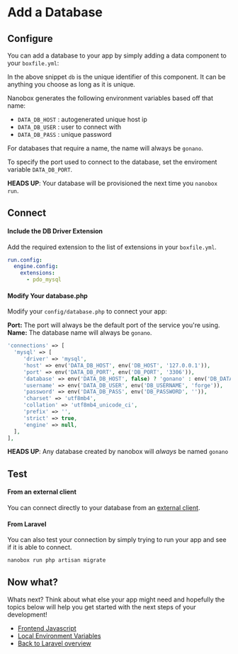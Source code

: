 # Add a Database

## Configure
You can add a database to your app by simply adding a data component to your `boxfile.yml`:

<div class="meta" data-class="snippet" data-optional-components="mysql,postgres" ></div>

In the above snippet `db` is the unique identifier of this component. It can be anything you choose as long as it is unique.

Nanobox generates the following environment variables based off that name:

* `DATA_DB_HOST` : autogenerated unique host ip
* `DATA_DB_USER` : user to connect with
* `DATA_DB_PASS` : unique password

For databases that require a name, the name will always be `gonano`.

To specify the port used to connect to the database, set the enviroment variable ``DATA_DB_PORT``.

**HEADS UP**: Your database will be provisioned the next time you `nanobox run`.

## Connect

#### Include the DB Driver Extension
Add the required extension to the list of extensions in your `boxfile.yml`.

```yaml
run.config:
  engine.config:
    extensions:
      - pdo_mysql
```

#### Modify Your database.php
Modify your `config/database.php` to connect your app:

**Port:** The port will always be the default port of the service you're using.  
**Name:** The database name will always be `gonano`.

```php
'connections' => [
  'mysql' => [
     'driver' => 'mysql',
     'host' => env('DATA_DB_HOST', env('DB_HOST', '127.0.0.1')),
     'port' => env('DATA_DB_PORT', env('DB_PORT', '3306')),
     'database' => env('DATA_DB_HOST', false) ? 'gonano' : env('DB_DATABASE', 'forge'),
     'username' => env('DATA_DB_USER', env('DB_USERNAME', 'forge')),
     'password' => env('DATA_DB_PASS', env('DB_PASSWORD', '')),
     'charset' => 'utf8mb4',
     'collation' => 'utf8mb4_unicode_ci',
     'prefix' => '',
     'strict' => true,
     'engine' => null,
  ],
],
```

**HEADS UP**: Any database created by nanobox will *always* be named `gonano`

## Test

#### From an external client
You can connect directly to your database from an <a href="https://docs.nanobox.io/data-management/managing-local-data/" target="\_blank">external client</a>.

#### From Laravel
You can also test your connection by simply trying to run your app and see if it is able to connect.

```bash
nanobox run php artisan migrate
```

## Now what?
Whats next? Think about what else your app might need and hopefully the topics below will help you get started with the next steps of your development!

* [Frontend Javascript](/php/laravel/frontend-javascript)
* [Local Environment Variables](/php/laravel/local-evars)
* [Back to Laravel overview](/php/laravel)
